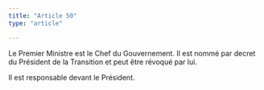 ```yaml
---
title: "Article 50"
type: "article"

---
```




Le Premier Ministre est le Chef du Gouvernement. Il est nommé par decret du Président de la Transition et peut être révoqué par lui.

Il est responsable devant le Président.
